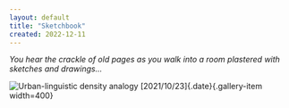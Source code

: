 ```yaml
---
layout: default
title: "Sketchbook"
created: 2022-12-11
---
```


*You hear the crackle of old pages as you walk into a room plastered with sketches and drawings...*

<div class="gallery">

![Urban-linguistic density analogy<br>[2021/10/23]{.date}](/images/sketchbook-density-of-space.png){.gallery-item width=400}
